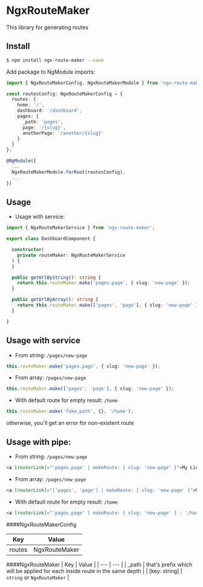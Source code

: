 # NgxRouteMaker

This library for generating routes

## Install

```bash
$ npm install ngx-route-maker --save
```

Add package to NgModule imports:

```typescript
import { NgxRouteMakerConfig, NgxRouteMakerModule } from 'ngx-route-maker';

const routesConfig: NgxRouteMakerConfig = {
  routes: {
    home: '/',
    dashboard: '/dashboard',
    pages: {
      _path: 'pages',
      page: '/{slug}',
      anotherPage: '/another/{slug}'
    }
  }
};

@NgModule({
  ...
  NgxRouteMakerModule.forRoot(routesConfig),
  ...
})
```

## Usage

 - Usage with service:

```typescript
import { NgxRouteMakerService } from 'ngx-route-maker';

export class DashboardComponent {

  constructor(
    private routeMaker: NgxRouteMakerService
  ) {
  }

  public getUrlByString(): string {
    return this.routeMaker.make('pages.page', { slug: 'new-page' });
  }

  public getUrlByArray(): string {
    return this.routeMaker.make(['pages', 'page'], { slug: 'new-page' });
  }

}
```

## Usage with service

 - From string: `/pages/new-page`
 
```typescript
this.routeMaker.make('pages.page', { slug: 'new-page' });
```

 - From array: `/pages/new-page`
 
```typescript
this.routeMaker.make(['pages', 'page'], { slug: 'new-page' });
```

 - With default route for empty result: `/home`
 
```typescript
this.routeMaker.make('fake.path', {}, '/home');
```

otherwise, you'll get an error for non-existent route

## Usage with pipe:

 - From string: `/pages/new-page`

```html
<a [routerLink]="'pages.page' | makeRoute: { slug: 'new-page' }">My Link</a>
```
 - From array: `/pages/new-page`

```html
<a [routerLink]="['pages', 'page'] | makeRoute: { slug: 'new-page' }">My Link</a>
```

 - With default route for empty result: `/home`

```html
<a [routerLink]="'pages.page' | makeRoute: { slug: 'new-page' } : '/home'">My Link</a>
```

####NgxRouteMakerConfig

| Key | Value |
| --- | --- |
| routes | NgxRouteMaker |

####NgxRouteMaker
| Key | Value |
| --- | --- |
| _path | that's prefix which will be applied for each inside route in the same depth |
| [key: string] | `string` or `NgxRouteMaker` |

